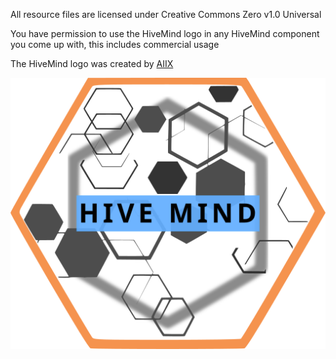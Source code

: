 All resource files are licensed under Creative Commons Zero v1.0 Universal

You have permission to use the HiveMind logo in any HiveMind component you come up with, this includes commercial usage

The HiveMind logo was created by [AIIX](https://github.com/AIIX/) 

![](./logo/hivemind-512.png)